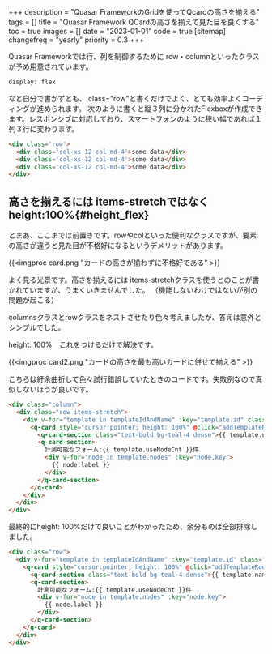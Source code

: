 +++
description = "Quasar FrameworkのGridを使ってQcardの高さを揃える"
tags = []
title = "Quasar Framework QCardの高さを揃えて見た目を良くする"
toc = true
images = []
date = "2023-01-01"
code = true
[sitemap]
  changefreq = "yearly"
  priority = 0.3
+++


Quasar Frameworkでは行、列を制御するために row・columnといったクラスが予め用意されています。

```bash
display: flex
```

など自分で書かずとも、 class="row"と書くだけでよく、とても効率よくコーディングが進められます。
次のように書くと縦３列に分かれたFlexboxが作成できます。レスポンシブに対応しており、スマートフォンのように狭い幅であれば１列３行に変わります。

```html
<div class='row'>
  <div class='col-xs-12 col-md-4'>some data</div>
  <div class='col-xs-12 col-md-4'>some data</div>
  <div class='col-xs-12 col-md-4'>some data</div>
</div>

```


## 高さを揃えるには items-stretchではなくheight:100%{#height_flex}

とまあ、ここまでは前置きです。rowやcolといった便利なクラスですが、要素の高さが違うと見た目が不格好になるというデメリットがあります。

{{<imgproc card.png "カードの高さが揃わずに不格好である" >}}

よく見る光景です。高さを揃えるには items-stretchクラスを使うとのことが書かれていますが、うまくいきませんでした。
（機能しないわけではないが別の問題が起こる）

columnsクラスとrowクラスをネストさせたり色々考えましたが、答えは意外とシンプルでした。

height: 100%　これをつけるだけで解決です。

{{<imgproc card2.png "カードの高さを最も高いカードに併せて揃える" >}}

こちらは紆余曲折して色々試行錯誤していたときのコードです。失敗例なので真似しないほうが良いです。

```html
<div class="column">
  <div class="row items-stretch">
    <div v-for="template in templateIdAndName" :key="template.id" class="col-xs-12 col-md-3 q-pa-xs">
      <q-card style="cursor:pointer; height: 100%" @click="addTemplateRow(template)" :class="{'myDisableCard' : template.useNodeCnt === 0}">
        <q-card-section class="text-bold bg-teal-4 dense">{{ template.name }}</q-card-section>
        <q-card-section>
          計測可能なフォーム:{{ template.useNodeCnt }}件
          <div v-for="node in template.nodes" :key="node.key">
            {{ node.label }}
          </div>
        </q-card-section>
      </q-card>
    </div>
  </div>
</div>
```

最終的にheight: 100%だけで良いことがわかったため、余分ものは全部排除しました。

```html
<div class="row">
  <div v-for="template in templateIdAndName" :key="template.id" class="col-xs-12 col-md-3 q-pa-xs">
    <q-card style="cursor:pointer; height: 100%" @click="addTemplateRow(template)" :class="{'myDisableCard' : template.useNodeCnt === 0}">
      <q-card-section class="text-bold bg-teal-4 dense">{{ template.name }}</q-card-section>
      <q-card-section>
        計測可能なフォーム:{{ template.useNodeCnt }}件
        <div v-for="node in template.nodes" :key="node.key">
          {{ node.label }}
        </div>
      </q-card-section>
    </q-card>
  </div>
</div>
```